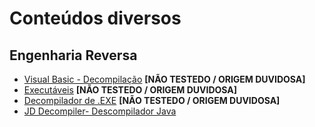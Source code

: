 # Conteúdos diversos

## Engenharia Reversa
- [Visual Basic  - Decompilação](http://www.macoratti.net/vb_dcp1.htm) **[NÃO TESTEDO / ORIGEM DUVIDOSA]**
- [Executáveis](https://mentebinaria.gitbook.io/engenharia-reversa/execucao-de-programas/executaveis) **[NÃO TESTEDO / ORIGEM DUVIDOSA]**
- [Decompilador de .EXE](https://www.hardware.com.br/comunidade/descompilador-exe/692855/) **[NÃO TESTEDO / ORIGEM DUVIDOSA]**
- [JD Decompiler- Descompilador Java](https://java-decompiler.github.io/)
